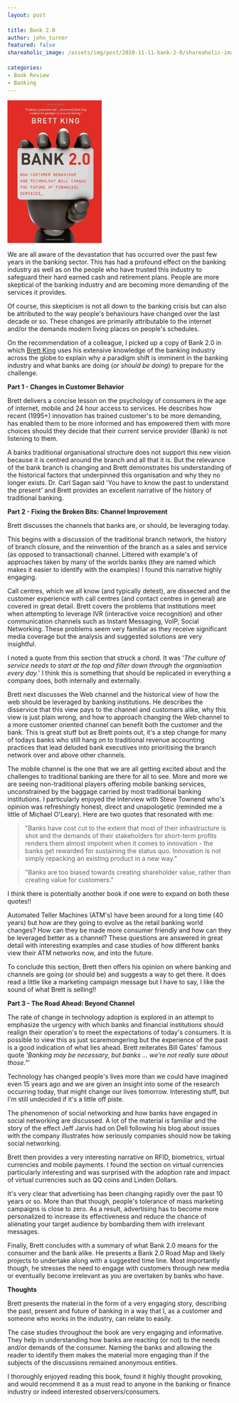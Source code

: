 ```yaml
---
layout: post

title: Bank 2.0
author: john_turner
featured: false
shareaholic_image: /assets/img/post/2010-11-11-bank-2-0/shareaholic-image.png

categories:
- Book Review
- Banking
---
```


<img src="/assets/img/post/2010-11-11-bank-2-0/book-cover.jpg" class="pull-left img-fluid img-thumbnail mr-3"/>

We are all aware of the devastation that has occurred over the past few years in the banking sector. This has had a profound effect on the banking industry as well as on the people who have trusted this industry to safeguard their hard earned cash and retirement plans. People are more skeptical of the banking industry and are becoming more demanding of the services it provides.

Of course, this skepticism is not all down to the banking crisis but can also be attributed to the way people's behaviours have changed over the last decade or so. These changes are primarily attributable to the internet and/or the demands modern living places on people's schedules.

<!-- more -->

On the recommendation of a colleague, I picked up a copy of Bank 2.0 in which [Brett King](http://www.banking4tomorrow.com/) uses his extensive knowledge of the banking industry across the globe to explain why a paradigm shift is imminent in the banking industry and what banks are doing (*or should be doing*) to prepare for the challenge.

**Part 1 - Changes in Customer Behavior**

Brett delivers a concise lesson on the psychology of consumers in the age of internet, mobile and 24 hour access to services. He describes how recent (1995+) innovation has trained customer's to be more demanding, has enabled them to be more informed and has empowered them with more choices should they decide that their current service provider (Bank) is not listening to them.

A banks traditional organisational structure does not support this new vision because it is centred around the branch and all that it is. But the relevance of the bank branch is changing and Brett demonstrates his understanding of the historical factors that underpinned this organisation and why they no longer exists. Dr. Carl Sagan said 'You have to know the past to understand the present' and Brett provides an excellent narrative of the history of traditional banking.

**Part 2 - Fixing the Broken Bits: Channel Improvement**

Brett discusses the channels that banks are, or should, be leveraging today.

This begins with a discussion of the traditional branch network, the history of branch closure, and the reinvention of the branch as a sales and service (as opposed to transactional) channel. Littered with example's of approaches taken by many of the worlds banks (they are named which makes it easier to identify with the examples) I found this narrative highly engaging.

Call centres, which we all know (and typically detest), are dissected and the customer experience with call centres (and contact centres in general) are covered in great detail. Brett covers the problems that institutions meet when attempting to leverage IVR (interactive voice recognition) and other communication channels such as Instant Messaging, VoIP, Social Networking. These problems seem very familiar as they receive significant media coverage but the analysis and suggested solutions are very insightful.

I noted a quote from this section that struck a chord. It was '*The culture of service needs to start at the top and filter down through the organisation every day.*' I think this is something that should be replicated in everything a company does, both internally and externally.

Brett next discusses the Web channel and the historical view of how the web should be leveraged by banking institutions. He describes the disservice that this view pays to the channel and customers alike, why this view is just plain wrong, and how to approach changing the Web channel to a more customer oriented channel can benefit both the customer and the bank. This is great stuff but as Brett points out, it's a step change for many of todays banks who still hang on to traditional revenue accounting practices that lead deluded bank executives into prioritising the branch network over and above other channels.

The mobile channel is the one that we are all getting excited about and the challenges to traditional banking are there for all to see. More and more we are seeing non-traditional players offering mobile banking services, unconstrained by the baggage carried by most traditional banking institutions. I particularly enjoyed the interview with Steve Townend who's opinion was refreshingly honest, direct and unapologetic (reminded me a little of Michael O'Leary). Here are two quotes that resonated with me:

> "Banks have cost cut to the extent that most of their infrastructure is shot and the demands of their stakeholders for short-term profits renders them almost impotent when it comes to innovation - the banks get rewarded for sustaining the status quo. Innovation is not simply repacking an existing product in a new way."

> "Banks are too biased towards creating shareholder value, rather than creating value for customers."

I think there is potentially another book if one were to expand on both these quotes!!

Automated Teller Machines (ATM's) have been around for a long time (40 years) but how are they going to evolve as the retail banking world changes? How can they be made more consumer friendly and how can they be leveraged better as a channel? These questions are answered in great detail with interesting examples and case studies of how different banks view their ATM networks now, and into the future.

To conclude this section, Brett then offers his opinion on where banking and channels are going (or should be) and suggests a way to get there. It does read a little like a marketing campaign message but I have to say, I like the sound of what Brett is selling!!

**Part 3 - The Road Ahead: Beyond Channel**

The rate of change in technology adoption is explored in an attempt to emphasize the urgency with which banks and financial institutions should realign their operation's to meet the expectations of today's consumers. It is possible to view this as just scaremongering but the experience of the past is a good indication of what lies ahead. Brett reiterates Bill Gates' famous quote *'Banking may be necessary, but banks ... we're not really sure about those."*'

Technology has changed people's lives more than we could have imagined even 15 years ago and we are given an insight into some of the research occurring today, that might change our lives tomorrow. Interesting stuff, but I'm still undecided if it's a little off piste.

The phenomenon of social networking and how banks have engaged in social networking are discussed. A lot of the material is familiar and the story of the effect Jeff Jarvis had on Dell following his blog about issues with the company illustrates how seriously companies should now be taking social networking.

Brett then provides a very interesting narrative on RFID, biometrics, virtual currencies and mobile payments. I found the section on virtual currencies particularly interesting and was surprised with the adoption rate and impact of virtual currencies such as QQ coins and Linden Dollars.

It's very clear that advertising has been changing rapidly over the past 10 years or so. More than that though, people's tolerance of mass marketing campaigns is close to zero. As a result, advertising has to become more personalized to increase its effectiveness and reduce the chance of alienating your target audience by bombarding them with irrelevant messages.

Finally, Brett concludes with a summary of what Bank 2.0 means for the consumer and the bank alike. He presents a Bank 2.0 Road Map and likely projects to undertake along with a suggested time line. Most importantly though, he stresses the need to engage with customers through new media or eventually become irrelevant as you are overtaken by banks who have.

**Thoughts**

Brett presents the material in the form of a very engaging story, describing the past, present and future of banking in a way that I, as a customer and someone who works in the industry, can relate to easily.

The case studies throughout the book are very engaging and informative. They help in understanding how banks are reacting (or not) to the needs and/or demands of the consumer. Naming the banks and allowing the reader to identify them makes the material more engaging than if the subjects of the discussions remained anonymous entities.

I thoroughly enjoyed reading this book, found it highly thought provoking, and would recommend it as a must read to anyone in the banking or finance industry or indeed interested observers/consumers.
